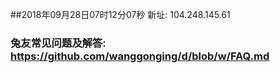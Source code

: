 ##2018年09月28日07时12分07秒 新址: 104.248.145.61
### 兔友常见问题及解答: https://github.com/wanggonging/d/blob/w/FAQ.md
